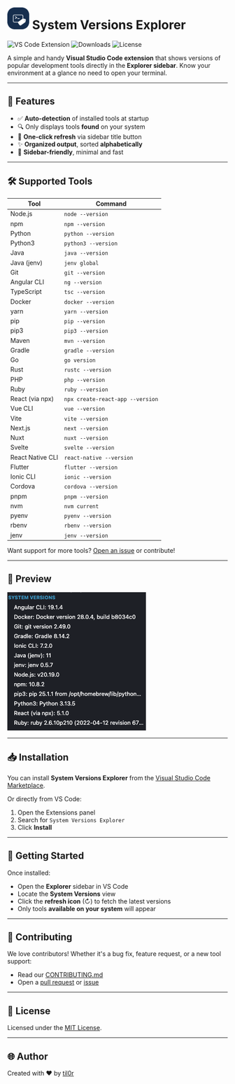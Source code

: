 # <img src="./resources/icon.png" width="50"> System Versions Explorer

![VS Code Extension](https://img.shields.io/visual-studio-marketplace/v/til0r.syv?label=VSCode%20Marketplace)
![Downloads](https://img.shields.io/visual-studio-marketplace/d/til0r.syv?color=blue&label=Downloads)
![License](https://img.shields.io/github/license/til0r/system-versions)

A simple and handy **Visual Studio Code extension** that shows versions of popular development tools directly in the **Explorer sidebar**. Know your environment at a glance no need to open your terminal.

---

## 🚀 Features

- ✅ **Auto-detection** of installed tools at startup
- 🔍 Only displays tools **found** on your system
- 🔄 **One-click refresh** via sidebar title button
- ✨ **Organized output**, sorted **alphabetically**
- 📂 **Sidebar-friendly**, minimal and fast

---

<!-- TOOLS_TABLE_START -->
## 🛠️ Supported Tools

| Tool | Command |
|------|---------|
| Node.js | `node --version` |
| npm | `npm --version` |
| Python | `python --version` |
| Python3 | `python3 --version` |
| Java | `java --version` |
| Java (jenv) | `jenv global` |
| Git | `git --version` |
| Angular CLI | `ng --version` |
| TypeScript | `tsc --version` |
| Docker | `docker --version` |
| yarn | `yarn --version` |
| pip | `pip --version` |
| pip3 | `pip3 --version` |
| Maven | `mvn --version` |
| Gradle | `gradle --version` |
| Go | `go version` |
| Rust | `rustc --version` |
| PHP | `php --version` |
| Ruby | `ruby --version` |
| React (via npx) | `npx create-react-app --version` |
| Vue CLI | `vue --version` |
| Vite | `vite --version` |
| Next.js | `next --version` |
| Nuxt | `nuxt --version` |
| Svelte | `svelte --version` |
| React Native CLI | `react-native --version` |
| Flutter | `flutter --version` |
| Ionic CLI | `ionic --version` |
| Cordova | `cordova --version` |
| pnpm | `pnpm --version` |
| nvm | `nvm current` |
| pyenv | `pyenv --version` |
| rbenv | `rbenv --version` |
| jenv | `jenv --version` |
<!-- TOOLS_TABLE_END -->

Want support for more tools? [Open an issue](https://github.com/til0r/system-versions/issues/new) or contribute!

---

## 📸 Preview

![System Versions Sidebar Preview](./resources/readme/system-versions-preview.png)

---

## 📥 Installation

You can install **System Versions Explorer** from the [Visual Studio Code Marketplace](https://marketplace.visualstudio.com/items?itemName=til0r.system-versions).

Or directly from VS Code:

1. Open the Extensions panel
2. Search for `System Versions Explorer`
3. Click **Install**

---

## 🧪 Getting Started

Once installed:

- Open the **Explorer** sidebar in VS Code
- Locate the **System Versions** view
- Click the **refresh icon** (↻) to fetch the latest versions
- Only tools **available on your system** will appear

---

## 🤝 Contributing

We love contributors! Whether it's a bug fix, feature request, or a new tool support:

- Read our [CONTRIBUTING.md](CONTRIBUTING.md)
- Open a [pull request](https://github.com/til0r/system-versions/pulls) or [issue](https://github.com/til0r/system-versions/issues)

---

## 📄 License

Licensed under the [MIT License](LICENSE).

---

## 🌐 Author

Created with ❤️ by [til0r](https://github.com/til0r)

